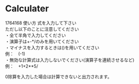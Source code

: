 # Calculater
1764168
使い方
式を入力して下さい　<br>
ただし以下のことに注意してください <br>
・全て半角で入力してください <br>
・演算子は+-*/のみを用いてください <br>
・マイナスを入力するときは()を用いてください <br>
例：　(-1) <br>
・無効な計算式は入力しないでください(演算子を連続させるなど)　<br>
例：　+1+2**5/ <br>

0除算を入力した場合は計算できないと出力されます。
